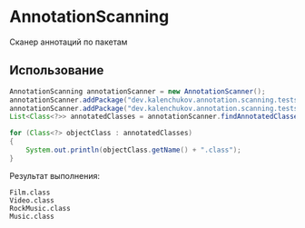 # AnnotationScanning
Сканер аннотаций по пакетам

## Использование
```java
AnnotationScanning annotationScanner = new AnnotationScanner();
annotationScanner.addPackage("dev.kalenchukov.annotation.scanning.tests.packages.films");
annotationScanner.addPackage("dev.kalenchukov.annotation.scanning.tests.packages.musics");
List<Class<?>> annotatedClasses = annotationScanner.findAnnotatedClasses(MyAnnotation.class);

for (Class<?> objectClass : annotatedClasses)
{
    System.out.println(objectClass.getName() + ".class");
}
```

Результат выполнения:
```
Film.class
Video.class
RockMusic.class
Music.class
```
